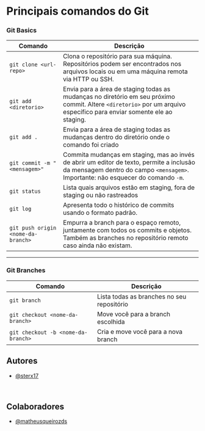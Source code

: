 # Principais comandos do Git

### Git Basics

| Comando                | Descrição                                                                                                                              |
| ---------------------- | -------------------------------------------------------------------------------------------------------------------------------------- |
| `git clone <url-repo>` | Clona o repositório para sua máquina. Repositórios podem ser encontrados nos arquivos locais ou em uma máquina remota via HTTP ou SSH. |
| `git add <diretorio>` | Envia para a área de staging todas as mudanças no diretório em seu próximo commit. Altere `<diretorio>` por um arquivo específico para enviar somente ele ao staging. |
| `git add .` | Envia para a área de staging todas as mudanças dentro do diretório onde o comando foi criado |
| `git commit -m "<mensagem>"` | Commita mudanças em staging, mas ao invés de abrir um editor de texto, permite a inclusão da mensagem dentro do campo `<mensagem>`. Importante: não esquecer do comando `-m`. |
| `git status` | Lista quais arquivos estão em staging, fora de staging ou não rastreados |
| `git log` | Apresenta todo o histórico de commits usando o formato padrão. |
| `git push origin <nome-da-branch>` | Empurra a branch para o espaço remoto, juntamente com todos os commits e objetos. Também as branches no repositório remoto caso ainda não existam. |

---

### Git Branches

| Comando      | Descrição                                  |
| ------------ | ------------------------------------------ |
| `git branch` | Lista todas as branches no seu repositório |
| `git checkout <nome-da-branch>` | Move você para a branch escolhida |
| `git checkout -b <nome-da-branch>` | Cria e move você para a nova branch |

## Autores

- [@sterx17](https://github.com/sterx17)

<br>

## Colaboradores

- [@matheusqueirozds](https://github.com/matheusqueirozds)
